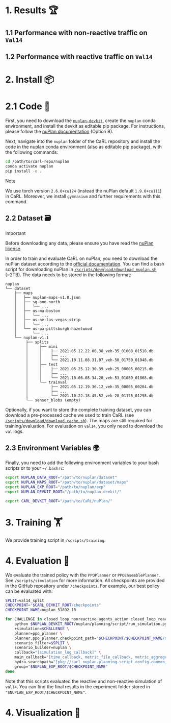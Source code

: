 
# 1. Results 🏆

## 1.1 Performance with non-reactive traffic on `Val14` 

## 1.2 Performance with reactive traffic on `Val14` 


# 2. Install 📦

# 2.1 Code 📄
First, you need to download the [`nuplan-devkit`](https://github.com/motional/nuplan-devkit), create the `nuplan` conda environment, and install the devkit as editable pip package. For instructions, please follow the [nuPlan documentation](https://nuplan-devkit.readthedocs.io/en/latest/installation.html) (Option B).

Next, navigate into the `nuplan` folder of the CaRL repository and install the code in the nuplan conda environment (also as editable pip package), with the following commands:
```bash
cd /path/to/carl-repo/nuplan
conda activate nuplan
pip install -e .
```
> [!NOTE]  
> We use torch version `2.6.0+cu124` (instead the nuPlan default `1.9.0+cu111`) in CaRL. Moreover, we install `gymnasium` and further requirements with this command.

## 2.2 Dataset 🗃️
> [!IMPORTANT]  
> Before downloading any data, please ensure you have read the [nuPlan license](https://motional-nuplan.s3-ap-northeast-1.amazonaws.com/LICENSE).

In order to train and evaluate CaRL on nuPlan, you need to download the nuPlan dataset according to the [official documentation](https://nuplan-devkit.readthedocs.io/en/latest/dataset_setup.html). You can find a bash script for downloading nuPlan in [`/scripts/download/download_nuplan.sh`](https://github.com/autonomousvision/CaRL/nuPlan/scripts/download/download_nuplan.sh) (~2TB). The data needs to be stored in the following format:
```
nuplan
└── dataset
    ├── maps
    │   ├── nuplan-maps-v1.0.json
    │   ├── sg-one-north
    │   │   └── ...
    │   ├── us-ma-boston
    │   │   └── ...
    │   ├── us-nv-las-vegas-strip
    │   │   └── ...
    │   └── us-pa-pittsburgh-hazelwood
    │       └── ...
    └── nuplan-v1.1
         ├── splits 
         │     ├── mini 
         │     │    ├── 2021.05.12.22.00.38_veh-35_01008_01518.db
         │     │    ├── ...
         │     │    └── 2021.10.11.08.31.07_veh-50_01750_01948.db
         │     ├── test 
         │     │    ├── 2021.05.25.12.30.39_veh-25_00005_00215.db
         │     │    ├── ...
         │     │    └── 2021.10.06.08.34.20_veh-53_01089_01868.db
         │     └── trainval
         │          ├── 2021.05.12.19.36.12_veh-35_00005_00204.db
         │          ├── ...
         │          └── 2021.10.22.18.45.52_veh-28_01175_01298.db
         └── sensor_blobs (empty)
```

Optionally, if you want to store the complete training dataset, you can download a pre-processed cache we used to train CaRL (see [`/scripts/download/download_cache.sh`](https://github.com/autonomousvision/CaRL/nuPlan/scripts/download/download_nuplan.sh)). The maps are still required for training/evaluation. For evaluation on `val14`, you only need to download the `val` logs. 


## 2.3 Environment Variables 🌍

Finally, you need to add the following environment variables to your bash scripts or to your `~/.bashrc`:
```bash
export NUPLAN_DATA_ROOT="/path/to/nuplan/dataset"
export NUPLAN_MAPS_ROOT="/path/to/nuplan/dataset/maps"
export NUPLAN_EXP_ROOT="/path/to/nuplan/exp"
export NUPLAN_DEVKIT_ROOT="/path/to/nuplan-devkit/"

export CARL_DEVKIT_ROOT="/path/to/CaRL/nuPlan/"
```


# 3. Training 🏋️
We provide training script in `/scripts/training`.


# 4. Evaluation 🚗
We evaluate the trained policy with the `PPOPlanner` or `PPOEnsemblePlanner`. See `/scripts/simulation` for more information. All checkpoints are provided in the GitHub repository under `/checkpoints`. For example, our best policy can be evaluated with:
```bash
SPLIT=val14_split
CHECKPOINT="$CARL_DEVKIT_ROOT/checkpoints"
CHECKPOINT_NAME=nuplan_51892_1B

for CHALLENGE in closed_loop_nonreactive_agents_action closed_loop_reactive_agents_action; do
    python $NUPLAN_DEVKIT_ROOT/nuplan/planning/script/run_simulation.py \
    +simulation=$CHALLENGE \
    planner=ppo_planner \
    planner.ppo_planner.checkpoint_path="$CHECKPOINT/$CHECKPOINT_NAME/model_best.pth" \
    scenario_filter=$SPLIT \
    scenario_builder=nuplan \
    callback="[simulation_log_callback]" \
    main_callback="[time_callback, metric_file_callback, metric_aggregator_callback, metric_summary_callback, csv_main_callback]" \
    hydra.searchpath="[pkg://carl_nuplan.planning.script.config.common, pkg://carl_nuplan.planning.script.config.simulation, pkg://carl_nuplan.planning.script.experiments, pkg://nuplan.planning.script.config.common, pkg://nuplan.planning.script.experiments]" \
    group="$NUPLAN_EXP_ROOT/$CHECKPOINT_NAME"
done
```
Note that this scripts evaluated the reactive and non-reactive simulation of `val14`. You can find the final results in the experiment folder stored in `"$NUPLAN_EXP_ROOT/$CHECKPOINT_NAME"`.

# 4. Visualization 🎨
